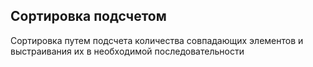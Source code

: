## Сортировка подсчетом

Сортировка путем подсчета количества совпадающих элементов и выстраивания их в необходимой последовательности